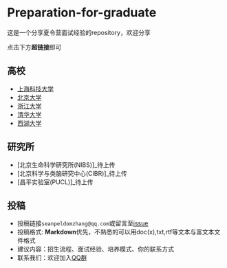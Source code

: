 # Preparation-for-graduate

这是一个分享夏令营面试经验的repository，欢迎分享  


点击下方**超链接**即可
## 高校
* [上海科技大学](https://github.com/CSUBioinformatics1801/Preparation-for-graduate/tree/main/%E4%B8%8A%E6%B5%B7%E7%A7%91%E6%8A%80%E5%A4%A7%E5%AD%A6)
* [北京大学](https://github.com/CSUBioinformatics1801/Preparation-for-graduate/tree/main/%E5%8C%97%E4%BA%AC%E5%A4%A7%E5%AD%A6)
* [浙江大学](https://github.com/CSUBioinformatics1801/Preparation-for-graduate/tree/main/%E6%B5%99%E6%B1%9F%E5%A4%A7%E5%AD%A6)
* [清华大学](https://github.com/CSUBioinformatics1801/Preparation-for-graduate/tree/main/%E6%B8%85%E5%8D%8E%E5%A4%A7%E5%AD%A6)
* [西湖大学](https://github.com/CSUBioinformatics1801/Preparation-for-graduate/tree/main/%E8%A5%BF%E6%B9%96%E5%A4%A7%E5%AD%A6)
## 研究所
* [北京生命科学研究所(NIBS)]_待上传
* [北京科学与类脑研究中心(CIBR)]_待上传
* [昌平实验室(PUCL)]_待上传

## 投稿
*    投稿链接`seanpeldomzhang@qq.com`或留言至[issue](https://github.com/CSUBioinformatics1801/Preparation-for-graduate/issues)
*    投稿格式: **Markdown**优先，不熟悉的可以用doc(x),txt,rtf等文本与富文本文件格式
*    建议内容：招生流程、面试经验、培养模式、你的联系方式
*    联系我们：欢迎加入[QQ群](https://jq.qq.com/?_wv=1027&k=Y2XDaFYL)